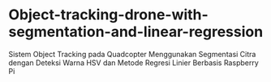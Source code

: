 # Object-tracking-drone-with-segmentation-and-linear-regression
Sistem Object Tracking pada Quadcopter Menggunakan Segmentasi Citra dengan Deteksi Warna HSV dan Metode Regresi Linier Berbasis Raspberry Pi
